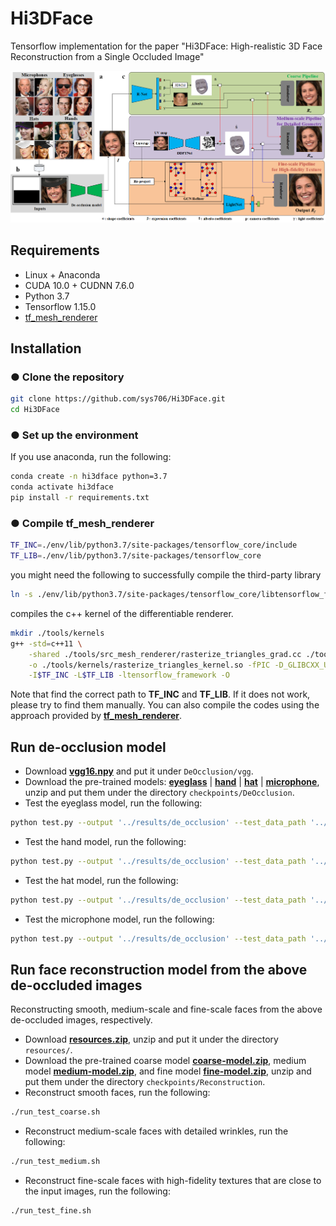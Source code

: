 # Hi3DFace
Tensorflow implementation for the paper "Hi3DFace: High-realistic 3D Face Reconstruction from a Single Occluded Image"

<p>
<img src="figures/framework.png" alt="framework" width="875px">
</p>

## Requirements
- Linux + Anaconda
- CUDA 10.0 + CUDNN 7.6.0
- Python 3.7
- Tensorflow 1.15.0
- [tf_mesh_renderer](https://github.com/google/tf_mesh_renderer)

## Installation
### ● Clone the repository
```bash
git clone https://github.com/sys706/Hi3DFace.git
cd Hi3DFace
```

### ● Set up the environment
If you use anaconda, run the following:
```bash
conda create -n hi3dface python=3.7
conda activate hi3dface
pip install -r requirements.txt
```

### ● Compile tf_mesh_renderer
```bash
TF_INC=./env/lib/python3.7/site-packages/tensorflow_core/include
TF_LIB=./env/lib/python3.7/site-packages/tensorflow_core
```
you might need the following to successfully compile the third-party library
```bash
ln -s ./env/lib/python3.7/site-packages/tensorflow_core/libtensorflow_framework.so.1 ./env/lib/python3.7/site-packages/tensorflow_core/libtensorflow_framework.so
```

compiles the c++ kernel of the differentiable renderer.
```bash
mkdir ./tools/kernels
g++ -std=c++11 \
    -shared ./tools/src_mesh_renderer/rasterize_triangles_grad.cc ./tools/src_mesh_renderer/rasterize_triangles_op.cc ./tools/src_mesh_renderer/rasterize_triangles_impl.cc ./tools/src_mesh_renderer/rasterize_triangles_impl.h \
    -o ./tools/kernels/rasterize_triangles_kernel.so -fPIC -D_GLIBCXX_USE_CXX11_ABI=0 \
    -I$TF_INC -L$TF_LIB -ltensorflow_framework -O
```
Note that find the correct path to **TF_INC** and **TF_LIB**. If it does not work, please try to find them manually. You can also compile the codes using the approach provided by [**tf_mesh_renderer**]().

## Run de-occlusion model
- Download **[vgg16.npy](https://drive.google.com/file/d/1aJuYcsRbz3XssHpIa8zBTHbru8IvsxVH/view?usp=drive_link)** and put it under ```DeOcclusion/vgg```.
- Download the pre-trained models: **[eyeglass](https://drive.google.com/file/d/1w7pz5FHZN8_G5QJxkzN96wn-55P476cY/view?usp=sharing)** | **[hand](https://drive.google.com/file/d/1eiEyzsNkv-TsSFBCUTpG27gbe-hJeuvl/view?usp=sharing)** | **[hat](https://drive.google.com/file/d/13Vfk15yHsnRdQav6kyvroka3sEhkV0Xx/view?usp=sharing)** | **[microphone](https://drive.google.com/file/d/1HPKtB2X4R7xiSc3Z9y759-wjYb1XKQpX/view?usp=sharing)**, unzip and put them under the directory ```checkpoints/DeOcclusion```.
- Test the eyeglass model, run the following:
```bash
python test.py --output '../results/de_occlusion' --test_data_path '../inputs/eyeglass.png' --mask_path '../inputs/eyeglass_mask.png' --model_path '../checkpoints/DeOcclusion/eyeglass/eyeglass'
```
- Test the hand model, run the following:
```bash
python test.py --output '../results/de_occlusion' --test_data_path '../inputs/hand.png' --mask_path '../inputs/hand_mask.png' --model_path '../checkpoints/DeOcclusion/hand/hand'
```
- Test the hat model, run the following:
```bash
python test.py --output '../results/de_occlusion' --test_data_path '../inputs/hat.png' --mask_path '../inputs/hat_mask.png' --model_path '../checkpoints/DeOcclusion/hat/hat'
```
- Test the microphone model, run the following:
```bash
python test.py --output '../results/de_occlusion' --test_data_path '../inputs/micro.png' --mask_path '../inputs/micro_mask.png' --model_path '../checkpoints/DeOcclusion/micro/micro'
```

## Run face reconstruction model from the above de-occluded images

Reconstructing smooth, medium-scale and fine-scale faces from the above de-occluded images,  respectively.
- Download **[resources.zip](https://drive.google.com/file/d/1gkG6rw9zu9vxfkuUo26Pczc2v2SyoEvH/view?usp=sharing)**, unzip and put it under the directory ```resources/```.
- Download the pre-trained coarse model **[coarse-model.zip](https://drive.google.com/file/d/1BSlA_F7BdH1PQ3ATlJFd7_bKEiYUKBJ-/view?usp=sharing)**, medium model **[medium-model.zip](https://drive.google.com/file/d/1KiBGxVo_oww8ayJXl38f1-Q7gv5RlHmi/view?usp=sharing)**, and fine model **[fine-model.zip](https://drive.google.com/file/d/1h9nnOph6wCOY80ApJNWYGOGucbiNhIJw/view?usp=sharing)**, unzip and put them under the directory ```checkpoints/Reconstruction```.
- Reconstruct smooth faces, run the following:
```bash
./run_test_coarse.sh
```
- Reconstruct medium-scale faces with detailed wrinkles, run the following:
```bash
./run_test_medium.sh
```
- Reconstruct fine-scale faces with high-fidelity textures that are close to the input images, run the following:
```bash
./run_test_fine.sh
```




